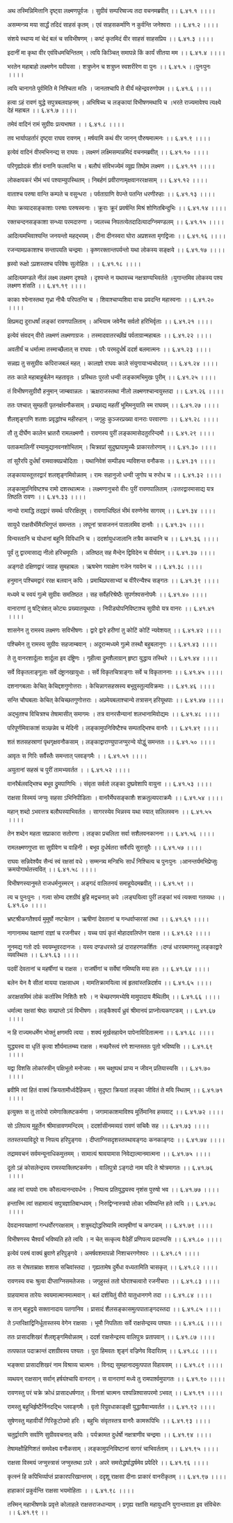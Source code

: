 अथ तस्मिन्निमित्तानि दृष्ट्वा लक्ष्मणपूर्वजः ।
सुग्रीवं सम्परिष्वज्य तदा वचनमब्रवीत् ।। ६.४१.१ ।।।।

असम्मन्त्र्य मया सार्द्धं तदिदं साहसं कृतम् ।
एवं साहसकर्माणि न कुर्वन्ति जनेश्वराः ।। ६.४१.२ ।।।।

संशये स्थाप्य मां चेदं बलं च सविभीषणम् ।
कष्टं कृतमिदं वीर साहसं साहसप्रिय ।। ६.४१.३ ।।।।

इदानीं मा कृथा वीर एवंविधमचिन्तितम् ।
त्वयि किञ्चित् समापन्ने किं कार्यं सीतया मम ।। ६.४१.४ ।।।।

भरतेन महाबाहो लक्ष्मणेन यवीयसा ।
शत्रुघ्नेन च शत्रुघ्न स्वशरीरेण वा पुनः ।। ६.४१.५ ।।पुनःपुनः ।।।।

त्वयि चानागते पूर्वमिति मे निश्चिता मतिः ।
जानतश्चापि ते वीर्यं महेन्द्रवरुणोपम ।। ६.४१.६ ।।।।

हत्वा ऽहं रावणं युद्धे सपुत्रबलवाहनम् ।
अभिषिच्य च लङ्कायां विभीषणमथापि च ।भरते राज्यमावेश्य त्यक्ष्ये देहं महाबल ।। ६.४१.७ ।।।।

तमेवं वादिनं रामं सुग्रीवः प्रत्यभाषत ।
। ६.४१.८ ।।।।

तव भार्यापहर्तारं दृष्ट्वा राघव रावणम् ।
मर्षयामि कथं वीर जानन् पौरुषमात्मनः ।। ६.४१.९ ।।।।

इत्येवं वादिनं वीरमभिनन्द्य स राघवः ।
लक्ष्मणं लक्ष्मिसम्पन्नमिदं वचनमब्रवीत् ।। ६.४१.१० ।।।।

परिगृह्योदकं शीतं वनानि फलवन्ति च ।
बलौघं संविभज्येमं व्यूह्य तिष्ठेम लक्ष्मण ।। ६.४१.११ ।।।।

लोकक्षयकरं भीमं भयं पश्याम्युपस्थितम् ।
निबर्हणं प्रवीराणामृक्षवानररक्षसाम् ।। ६.४१.१२ ।।।।

वाताश्च परुषा वान्ति कम्पते च वसुन्धरा ।
पर्वताग्राणि वेपन्ते पतन्ति धरणीरुहाः ।। ६.४१.१३ ।।।।

मेघाः क्रव्यादसङ्काशाः परुषाः परुषस्वनाः ।
क्रूराः क्रूरं प्रवर्षन्ति मिश्रं शोणितबिन्दुभिः ।। ६.४१.१४ ।।।।

रक्तचन्दनसङ्काशा सन्ध्या परमदारुणा ।
ज्वलच्च निपतत्येतदादित्यादग्निमण्डलम् ।। ६.४१.१५ ।।।।

आदित्यमभिवाश्यन्ति जनयन्तो महद्भयम् ।
दीना दीनस्वरा घोरा अप्रशस्ता मृगद्विजाः ।। ६.४१.१६ ।।।।

रजन्यामप्रकाशश्च सन्तापयति चन्द्रमाः ।
कृष्णरक्तान्तपर्यन्तो यथा लोकस्य सङ्क्षये ।। ६.४१.१७ ।।।।

ह्रस्वो रूक्षो ऽप्रशस्तश्च परिवेषः सुलोहितः ।
। ६.४१.१८ ।।।।

आदित्यमण्डले नीलं लक्ष्म लक्ष्मण दृश्यते ।
दृश्यन्ते न यथावच्च नक्षत्राण्यभिवर्तते ।युगान्तमिव लोकस्य पश्य लक्ष्मण शंसति ।। ६.४१.१९ ।।।।

काकाः श्येनास्तथा गृध्रा नीचैः परिपतन्ति च ।
शिवाश्चाप्यशिवा वाचः प्रवदन्ति महास्वनाः ।। ६.४१.२० ।।।।

क्षिप्रमद्य दुराधर्षां लङ्कां रावणपालिताम् ।
अभियाम जवेनैव सर्वतो हरिभिर्वृताः ।। ६.४१.२१ ।।।।

इत्येवं संवदन् वीरो लक्ष्मणं लक्ष्मणाग्रजः ।
तस्मादवातरच्छीव्रं पर्वताग्रान्महाबलः ।। ६.४१.२२ ।।।।

अवतीर्यं च धर्मात्मा तस्माच्छैलात् स राघवः ।
परैः परमदुर्धर्षं ददर्श बलमात्मनः ।। ६.४१.२३ ।।।।

सन्नह्य तु ससुग्रीवः कपिराजबलं महत् ।
कालज्ञो राघवः काले संयुगायाभ्यचोदयत् ।। ६.४१.२४ ।।।।

ततः काले महाबाहुर्बलेन महतावृतः ।
प्रस्थितः पुरतो धन्वी लङ्कामभिमुखः पुरीम् ।। ६.४१.२५ ।।।।

तं विभीषणसुग्रीवौ हनुमान् जाम्बवान्नलः ।
ऋक्षराजस्तथा नीलो लक्ष्मणश्चान्वयुस्तदा ।। ६.४१.२६ ।।।।

ततः पश्चात् सुमहती पृतनर्क्षवनौकसाम् ।
प्रच्छाद्य महतीं भूमिमनुयाति स्म राघवम् ।। ६.४१.२७ ।।।।

शैलशृङ्गाणि शतशः प्रवृद्धांश्च महीरुहान् ।
जगृहुः कुञ्जरप्रख्या वानराः परवारणाः ।। ६.४१.२८ ।।।।

तौ तु दीर्घेण कालेन भ्रातरौ रामलक्ष्मणौ ।
रावणस्य पुरीं लङ्कामासेदतुररिन्दमौ ।। ६.४१.२९ ।।।।

पताकमालिनीं रम्यामुद्यानवनशोभिताम् ।
चित्रवप्रां सुदुष्प्रापामुच्चैः प्राकारतोरणाम् ।। ६.४१.३० ।।।।

तां सुरैरपि दुर्धर्षां रामवाक्यप्रचोदिताः ।
यथानिवेशं सम्पीड्य न्यविशन्त वनौकसः ।। ६.४१.३१ ।।।।

लङ्कायास्तूत्तरद्वारं शलशृङ्गमिवोन्नतम् ।
रामः सहानुजो धन्वी जुगोप च रुरोध च ।। ६.४१.३२ ।।।।

लङ्कामुपनिविष्टश्च रामो दशरथात्मजः ।
लक्ष्मणानुचरो वीरः पुरीं रावणपालिताम् ।उत्तरद्वारमासाद्य यत्र तिष्ठति रावणः ।। ६.४१.३३ ।।।।

नान्यो रामाद्धि तद्द्वारं समर्थः परिरक्षितुम् ।
रावणाधिष्ठितं भीमं वरुणेनेव सागरम् ।। ६.४१.३४ ।।।।

सायुधै राक्षसैर्भीमैरभिगुप्तं समन्ततः ।
लघूनां त्रासजननं पातालमिव दानवैः ।। ६.४१.३५ ।।।।

विन्यस्तानि च योधानां बहूनि विविधानि च ।
ददर्शायुधजालानि तत्रैव कवचानि च ।। ६.४१.३६ ।।।।

पूर्वं तु द्वारमासाद्य नीलो हरिचमूपतिः ।
अतिष्ठत् सह मैन्देन द्विविदेन च वीर्यवान् ।। ६.४१.३७ ।।।।

अङ्गदो दक्षिणद्वारं जग्राह सुमहाबलः ।
ऋषभेण गवाक्षेण गजेन गवयेन च ।। ६.४१.३८ ।।।।

हनुमान् पश्चिमद्वारं ररक्ष बलवान् कपिः ।
प्रमाथिप्रघसाभ्यां च वीरैरन्यैश्च सङ्गतः ।। ६.४१.३९ ।।।।

मध्यमे च स्वयं गुल्मे सुग्रीवः समतिष्ठत ।
सह सर्वैहरिश्रेष्ठैः सुपर्णश्वसनोपमैः ।। ६.४१.४० ।।।।

वानाराणां तु षट्त्रिंशत् कोट्यः प्रख्यातयूथपाः ।
निपीड्योपनिविष्टाश्च सुग्रीवो यत्र वानरः ।। ६.४१.४१ ।।।।

शासनेन तु रामस्य लक्ष्मणः सविभीषणः ।
द्वारे द्वारे हरीणां तु कोटिं कोटिं न्यवेशयत् ।। ६.४१.४२ ।।।।

पश्चिमेन तु रामस्य सुग्रीवः सहजाम्बवान् ।
अदूरान्मध्यमे गुल्मे तस्थौ बहुबलानुगः ।। ६.४१.४३ ।।।।

ते तु वानरशार्दूलाः शार्दूला इव दंष्ट्रिणः ।
गृहीत्वा द्रुमशैलाग्रान् हृष्टा युद्धाय तस्थिरे ।। ६.४१.४४ ।।।।

सर्वे विकृतलाङ्गूलाः सर्वे दंष्ट्रानखायुधाः ।
सर्वे विकृतचित्राङ्गाः सर्वे च विकृताननाः ।। ६.४१.४५ ।।।।

दशनागबलाः केचित् केचिद्दशगुणोत्तराः ।
केचिन्नागसहस्रस्य बभूवुस्तुल्यविक्रमाः ।। ६.४१.४६ ।।।।

सन्ति चौघबलाः केचित् केचिच्छतगुणोत्तराः ।
अप्रमेयबलाश्चान्ये तत्रासन् हरियूथपाः ।। ६.४१.४७ ।।।।

अद्भुतश्च विचित्रश्च तेषामासीत् समागमः ।
तत्र वानरसैन्यानां शलभानामिवोद्यमः ।। ६.४१.४८ ।।।।

परिपूर्णमिवाकाशं सञ्छन्नेव च मेदिनी ।
लङ्कामुपनिविष्टैश्च सम्पतद्भिश्च वानरैः ।। ६.४१.४९ ।।।।

शतं शतसहस्राणां पृथगृक्षवनौकसाम् ।
लङ्काद्वाराण्युपाजग्मुरन्ये योद्धुं समन्ततः ।। ६.४१.५० ।।।।

आवृतः स गिरिः सर्वैस्तैः समन्तात् प्लवङ्गमैः ।
। ६.४१.५१ ।।।।

अयुतानां सहस्रं च पुरीं तामभ्यवर्तत ।
। ६.४१.५२ ।।।।

वानरैर्बलवद्भिश्च बभूव द्रुमपाणिभिः ।
संवृता सर्वतो लङ्का दुष्प्रवेशापि वायुना ।। ६.४१.५३ ।।।।

राक्षसा विस्मयं जग्मुः सहसा ऽभिनिपीडिताः ।
वानरैर्मेघसङ्काशैः शक्रतुल्यपराक्रमैः ।। ६.४१.५४ ।।।।

महान् शब्दो ऽभवत्तत्र बलौघस्याभिवर्ततः ।
सागरस्येव भिन्नस्य यथा स्यात् सलिलस्वनः ।। ६.४१.५५ ।।।।

तेन शब्देन महता सप्राकारा सतोरणा ।
लङ्का प्रचलिता सर्वा सशैलवनकानना ।। ६.४१.५६ ।।।।

रामलक्ष्मणगुप्ता सा सुग्रीवेण च वाहिनी ।
बभूव दुर्धर्षतरा सर्वैरपि सुरासुरैः ।। ६.४१.५७ ।।।।

राघवः सन्निवेश्यैव सैन्यं स्वं रक्षसां वधे ।
सम्मन्त्र्य मन्त्रिभिः सार्धं निश्चित्य च पुनःपुनः ।आनन्तर्यमभिप्रेप्सुः क्रमयोगार्थतत्त्ववित् ।। ६.४१.५८ ।।।।

विभीषणस्यानुमते राजधर्मनुस्मरन् ।
अङ्गदं वालितनयं समाहूयेदमब्रवीत् ।। ६.४१.५९ ।।

त्य च पुनःपुनः ।
गत्वा सोम्य दशग्रीवं ब्रुहि मद्वचनात् कपे ।लङ्घयित्वा पुरीं लङ्कां भयं त्यक्त्वा गतव्यथः ।। ६.४१.६० ।।।।

भ्रष्टश्रीकगतैश्वर्य मुमूर्षो नष्टचेतन ।
ऋषीणां देवतानां च गन्धर्वाप्सरसां तथा ।। ६.४१.६१ ।।।।

नागानामथ यक्षाणां राज्ञां च रजनीचर ।
यच्च पापं कृतं मोहादवलिप्तेन राक्षस ।। ६.४१.६२ ।।।।

नूनमद्य गतो दर्पः स्वयम्भूवरदानजः ।
यस्य दण्डधरस्ते ऽहं दाराहरणकर्शितः ।दण्डं धारयमाणस्तु लङ्काद्वारे व्यवस्थितः ।। ६.४१.६३ ।।।।

पदवीं देवतानां च महर्षीणां च राक्षस ।
राजर्षीणां च सर्वेषां गमिष्यसि मया हतः ।। ६.४१.६४ ।।।।

बलेन येन वै सीतां मायया राक्षसाधम ।
मामतिक्रामयित्वा त्वं हृतवांस्तन्निदर्शय ।। ६.४१.६५ ।।।।

अराक्षसमिमं लोकं कर्तास्मि निशितैः शरैः ।
न चेच्छरणमभ्येषि मामुपादाय मैथिलीम् ।। ६.४१.६६ ।।।।

धर्मात्मा रक्षसां श्रेष्ठः सम्प्राप्तो ऽयं विभीषणः ।
लङ्कैश्वर्यं ध्रुवं श्रीमानयं प्राप्नोत्यकण्टकम् ।। ६.४१.६७ ।।।।

न हि राज्यमधर्मेण भोक्तुं क्षणमपि त्वया ।
शक्यं मूर्खसहायेन पापेनाविदितात्मना ।। ६.४१.६८ ।।।।

युद्ध्यस्व वा धृतिं कृत्वा शौर्यमालम्ब्य राक्षस ।
मच्छरैस्त्वं रणे शान्तस्ततः पूतो भविष्यसि ।। ६.४१.६९ ।।।।

यद्वा विशसि लोकांस्त्रीन् पक्षिभूतो मनोजवः ।
मम चक्षुष्पथं प्राप्य न जीवन् प्रतियास्यसि ।। ६.४१.७० ।।।।

ब्रवीमि त्वां हितं वाक्यं क्रियतामौर्ध्वदैहिकम् ।
सुदृष्टा क्रियतां लङ्का जीवितं ते मयि स्थितम् ।। ६.४१.७१ ।।।।

इत्युक्तः स तु तारेयो रामेणाक्लिष्टकर्मणा ।
जगामाकाशमाविश्य मूर्तिमानिव हव्यवाट् ।। ६.४१.७२ ।।।।

सो ऽतिपत्य मुहूर्तेन श्रीमान्रावणमन्दिरम् ।
ददर्शासीनमव्यग्रं रावणं सचिवैः सह ।। ६.४१.७३ ।।।।

ततस्तस्याविदूरे स निपत्य हरिपुङ्गवः ।
दीप्ताग्निसदृशस्तस्थावङ्गदः कनकाङ्गदः ।। ६.४१.७४ ।।।।

तद्रामवचनं सर्वमन्यूनाधिकमुत्तमम् ।
सामात्यं श्रावयामास निवेद्यात्मानमात्मना ।। ६.४१.७५ ।।।।

दूतो ऽहं कोसलेन्द्रस्य रामस्याक्लिष्टकर्मणः ।
वालिपुत्रो ऽङ्गदो नाम यदि ते श्रोत्रमागतः ।। ६.४१.७६ ।।।।

आह त्वां राघवो रामः कौसल्यानन्दवर्धनः ।
निष्पत्य प्रतियुद्ध्यस्व नृशंस पुरुषो भव ।। ६.४१.७७ ।।।।

हन्तास्मि त्वां सहामात्यं सपुत्रज्ञातिबान्धवम् ।
निरुद्विग्नास्त्रयो लोका भविष्यन्ति हते त्वयि ।। ६.४१.७८ ।।।।

देवदानवयक्षाणां गन्धर्वोरगरक्षसाम् ।
शत्रुमद्योद्धरिष्यामि त्वामृषीणां च कण्टकम् ।। ६.४१.७९ ।।।।

विभीषणस्य चैश्वर्यं भविष्यति हते त्वयि ।
न चेत् सत्कृत्य वैदेहीं प्रणिपत्य प्रदास्यसि ।। ६.४१.८० ।।।।

इत्येवं परुषं वाक्यं ब्रुवाणे हरिपुङ्गवे ।
अमर्षवशमापन्नो निशाचरगणेश्वरः ।। ६.४१.८१ ।।।।

ततः स रोषताम्राक्षः शशास सचिवांस्तदा ।
गृह्यतामेष दुर्मेधा वध्यतामिति चासकृत् ।। ६.४१.८२ ।।।।

रावणस्य वचः श्रुत्वा दीप्ताग्निसमतेजसः ।
जगृहुस्तं ततो घोराश्चत्वारो रजनीचराः ।। ६.४१.८३ ।।।।

ग्राहयामास तारेयः स्वयमात्मानमात्मवान् ।
बलं दर्शयितुं वीरो यातुधानगणे तदा ।। ६.४१.८४ ।।।।

स तान् बाहुद्वये सक्तानादाय पतगानिव ।
प्रासादं शैलसङ्कासमुत्पपाताङ्गदस्तदा ।। ६.४१.८५ ।।।।

ते ऽन्तरिक्षाद्विनिर्धूतास्तस्य वेगेन राक्षसाः ।
भूमौ निपतिताः सर्वे राक्षसेन्द्रस्य पश्यतः ।। ६.४१.८६ ।।।।

ततः प्रासादशिखरं शैलशृङ्गमिवोन्नतम् ।
ददर्श राक्षसेन्द्रस्य वालिपुत्रः प्रतापवान् ।। ६.४१.८७ ।।।।

तत्पफाल पदाक्रान्तं दशग्रीवस्य पश्यतः ।
पुरा हिमवतः शृङ्गं वज्रिणेव विदारितम् ।। ६.४१.८८ ।।।।

भङ्क्त्वा प्रासादशिखरं नाम विश्राव्य चात्मनः ।
विनद्य सुमहानादमुत्पपात विहायसम् ।। ६.४१.८९ ।।।।

व्यथयन् राक्षसान् सर्वान् हर्षयंश्चापि वानरान् ।
स वानराणां मध्ये तु रामपार्श्वमुपागतः ।। ६.४१.९० ।।।।

रावणस्तु परं चक्रे क्रोधं प्रासादधर्षणात् ।
विनाशं चात्मनः पश्यन्निश्वासपरमो ऽभवत् ।। ६.४१.९१ ।।।।

रामस्तु बहुभिर्हृष्टैर्निनदद्भिः प्लवङ्गमैः ।
वृतो रिपुवधाकाङ्क्षी युद्धायैवाभ्यवर्तत ।। ६.४१.९२ ।।।।

सुषेणस्तु महावीर्यो गिरिकूटोपमो हरिः ।
बहुभिः संवृतस्तत्र वानरैः कामरूपिभिः ।। ६.४१.९३ ।।।।

चतुर्द्वाराणि सर्वाणि सुग्रीववचनात् कपिः ।
पर्यक्रामत दुर्धर्षो नक्षत्राणीव चन्द्रमाः ।। ६.४१.९४ ।।।।

तेषामक्षौहिणिशतं समवेक्ष्य वनौकसाम् ।
लङ्कामुपनिविष्टानां सागरं चाभिवर्तताम् ।। ६.४१.९५ ।।।।

राक्षसा विस्मयं जग्मुस्त्रासं जग्मुस्तथा ऽपरे ।
अपरे समरोद्धर्षाद्धर्षमेव प्रपेदिरे ।। ६.४१.९६ ।।।।

कृत्स्नं हि कपिभिर्व्याप्तं प्राकारपरिखान्तरम् ।
ददृशू राक्षसा दीनाः प्राकारं वानरीकृतम् ।। ६.४१.९७ ।।।।

हाहाकारं प्रकुर्वन्ति राक्षसा भयमोहिताः ।
। ६.४१.९८ ।।।।

तस्मिन् महाभीषणके प्रवृत्ते कोलाहले राक्षसराजधान्याम् ।
प्रगृह्य रक्षांसि महायुधानि युगान्तवाता इव संविचेरुः ।। ६.४१.९९ ।।

